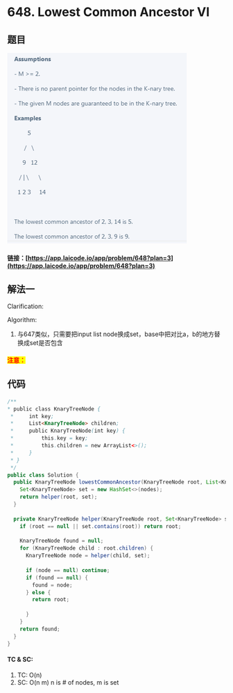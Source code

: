 # 648. Lowest Common Ancestor VI

## 题目

![](<../../.gitbook/assets/image (9) (2) (1).png>)

#### 链接：[https://app.laicode.io/app/problem/648?plan=3](https://app.laicode.io/app/problem/648?plan=3)

## 解法一

Clarification:&#x20;

Algorithm:&#x20;

1. 与647类似，只需要把input list node换成set，base中把对比a，b的地方替换成set是否包含

#### <mark style="color:red;">注意：</mark>

## 代码

```java
/**
* public class KnaryTreeNode {
 *     int key;
 *     List<KnaryTreeNode> children;
 *     public KnaryTreeNode(int key) {
 *         this.key = key;
 *         this.children = new ArrayList<>();
 *     }
 * }
 */
public class Solution {
  public KnaryTreeNode lowestCommonAncestor(KnaryTreeNode root, List<KnaryTreeNode> nodes) {
    Set<KnaryTreeNode> set = new HashSet<>(nodes);
    return helper(root, set);
  }

  private KnaryTreeNode helper(KnaryTreeNode root, Set<KnaryTreeNode> set) {
    if (root == null || set.contains(root)) return root;

    KnaryTreeNode found = null;
    for (KnaryTreeNode child : root.children) {
      KnaryTreeNode node = helper(child, set);

      if (node == null) continue;
      if (found == null) {
        found = node;
      } else {
        return root;

      }
    }
    return found;
  }
}
```

#### TC & SC:&#x20;

1. TC: O(n)
2. SC: O(n m)  n is # of nodes, m is set
